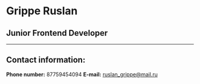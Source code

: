 # Grippe Ruslan

## Junior Frontend Developer
----------
## Contact information:

**Phone number:** 87759454094 
**E-mail:** ruslan_grippe@mail.ru